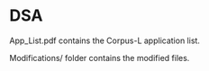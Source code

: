 # DSA

App_List.pdf contains the Corpus-L application list.

Modifications/ folder contains the modified files.
